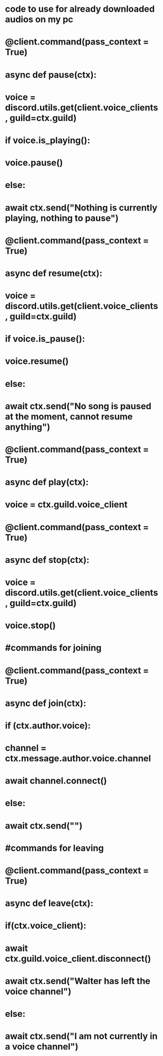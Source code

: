 # code to use for already downloaded audios on my pc

# @client.command(pass_context = True)
# async def pause(ctx):
#     voice = discord.utils.get(client.voice_clients, guild=ctx.guild)
#     if voice.is_playing():
#         voice.pause()
#     else:
#         await ctx.send("Nothing is currently playing, nothing to pause")

# @client.command(pass_context = True)
# async def resume(ctx):
#     voice = discord.utils.get(client.voice_clients, guild=ctx.guild)
#     if voice.is_pause():
#         voice.resume()
#     else:
#         await ctx.send("No song is paused at the moment, cannot resume anything")

# @client.command(pass_context = True)
# async def play(ctx):
#     voice = ctx.guild.voice_client

# @client.command(pass_context = True)
# async def stop(ctx):
#     voice = discord.utils.get(client.voice_clients, guild=ctx.guild)
#     voice.stop()

# #commands for joining
# @client.command(pass_context = True)
# async def join(ctx):
#     if (ctx.author.voice):
#         channel = ctx.message.author.voice.channel
#         await channel.connect()
#     else:
#         await ctx.send("")

# #commands for leaving
# @client.command(pass_context = True)
# async def leave(ctx):
#     if(ctx.voice_client):
#         await ctx.guild.voice_client.disconnect()
#         await ctx.send("Walter has left the voice channel")
#     else:
#         await ctx.send("I am not currently in a voice channel")
